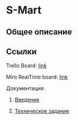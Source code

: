 # S-Mart
## Общее описание

## Ссылки
Trello Board: [link](https://trello.com/b/axC43PUO/s-mart)

Miro RealTime board: [link](https://realtimeboard.com/app/board/o9J_kxgTYOc=/)

Документация:

1. [Введение](./docs/Введение%20к%20курсовой.docx)

2. [Техническое задание](./docs/ТЗ.docx)
